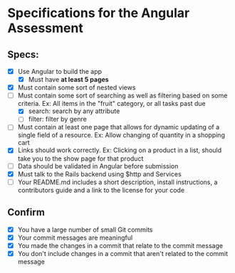 # Specifications for the Angular Assessment

## Specs:
- [x] Use Angular to build the app
    - [x] Must have **at least 5 pages**
- [x] Must contain some sort of nested views
- [ ] Must contain some sort of searching as well as filtering based on some criteria. Ex: All items in the "fruit" category, or all tasks past due
    - [x] search: search by any attribute
    - [ ] filter: filter by genre
- [ ] Must contain at least one page that allows for dynamic updating of a single field of a resource. Ex: Allow changing of quantity in a shopping cart
- [x] Links should work correctly. Ex: Clicking on a product in a list, should take you to the show page for that product
- [ ] Data should be validated in Angular before submission
- [x] Must talk to the Rails backend using $http and Services
- [ ] Your README.md includes a short description, install instructions, a contributors guide and a link to the license for your code

## Confirm
- [x] You have a large number of small Git commits
- [x] Your commit messages are meaningful
- [x] You made the changes in a commit that relate to the commit message
- [x] You don't include changes in a commit that aren't related to the commit message
